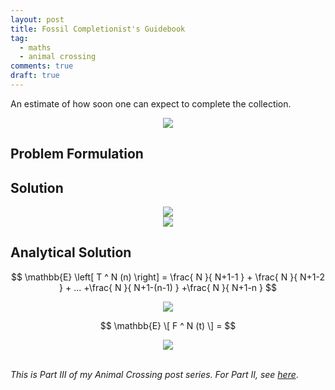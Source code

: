 ```yaml
---
layout: post
title: Fossil Completionist's Guidebook
tag:
  - maths
  - animal crossing
comments: true
draft: true
---
```


An estimate of how soon one can expect to complete the collection.

<div align="center">
  <img src="https://shawenyao.github.io/Photos/Animal Crossing/006.jpg" />
</div>

## Problem Formulation

## Solution

<div align="center">
  <img src="https://shawenyao.github.io/R/output/animal_crossing/fossils_collector_1.png" />
</div>

<div align="center">
  <img src="https://shawenyao.github.io/R/output/animal_crossing/fossils_collector_2.png" />
</div>

## Analytical Solution

$$
\mathbb{E} \left[ T ^ N (n) \right] = \frac{ N }{ N+1-1 } + \frac{ N }{ N+1-2 } + ... +\frac{ N }{ N+1-(n-1) } +\frac{ N }{ N+1-n } 
$$

<div align="center">
  <img src="https://shawenyao.github.io/R/output/animal_crossing/fossils_collector_3.png" />
</div>

$$
\mathbb{E} \[ F ^ N (t) \] = 
$$

<div align="center">
  <img src="https://shawenyao.github.io/R/output/animal_crossing/fossils_collector_4.png" />
</div>

<br>

_This is Part III of my Animal Crossing post series. For Part II, see [here](/Modern-Portfolio-Theory-a-Case-Study-on-Turnips/)_.
